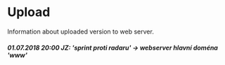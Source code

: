 # Upload
Information about uploaded version to web server.

##### 01.07.2018 20:00 JZ: 'sprint proti radaru' -> webserver hlavní doména 'www'
